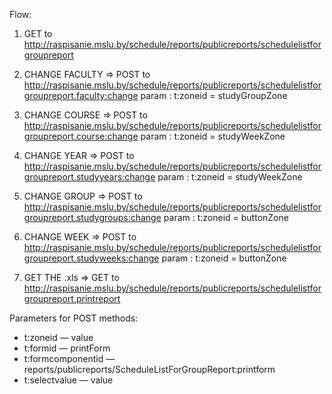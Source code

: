 ﻿Flow:

1. GET to http://raspisanie.mslu.by/schedule/reports/publicreports/schedulelistforgroupreport

2. CHANGE FACULTY => POST to http://raspisanie.mslu.by/schedule/reports/publicreports/schedulelistforgroupreport.faculty:change  param : t:zoneid = studyGroupZone

3. CHANGE COURSE => POST to http://raspisanie.mslu.by/schedule/reports/publicreports/schedulelistforgroupreport.course:change param : t:zoneid = studyWeekZone

4. CHANGE YEAR => POST to http://raspisanie.mslu.by/schedule/reports/publicreports/schedulelistforgroupreport.studyyears:change param : t:zoneid = studyWeekZone

5. CHANGE GROUP => POST to http://raspisanie.mslu.by/schedule/reports/publicreports/schedulelistforgroupreport.studygroups:change param : t:zoneid = buttonZone

6. CHANGE WEEK => POST to http://raspisanie.mslu.by/schedule/reports/publicreports/schedulelistforgroupreport.studyweeks:change param : t:zoneid = buttonZone

7. GET THE .xls => GET to http://raspisanie.mslu.by/schedule/reports/publicreports/schedulelistforgroupreport.printreport

Parameters for POST methods:

- t:zoneid — value
- t:formid — printForm
- t:formcomponentid — reports/publicreports/ScheduleListForGroupReport:printform
- t:selectvalue — value
